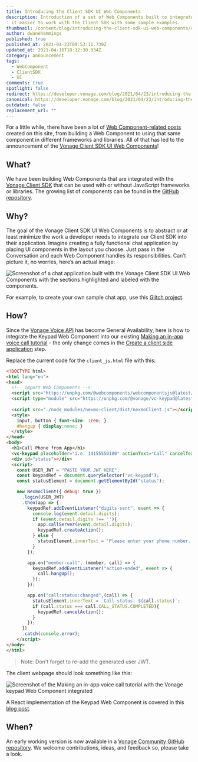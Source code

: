 ```yaml
---
title: Introducing the Client SDK UI Web Components
description: Introduction of a set of Web Components built to integrate and make
  it easier to work with the Client SDK with some sample examples.
thumbnail: /content/blog/introducing-the-client-sdk-ui-web-components/client-sdk-ui-web-components_1200x627.png
author: dwanehemmings
published: true
published_at: 2021-04-23T09:53:11.739Z
updated_at: 2021-04-16T18:12:30.034Z
category: announcement
tags:
  - WebComponent
  - ClientSDK
  - UI
comments: true
spotlight: false
redirect: https://developer.vonage.com/blog/2021/04/23/introducing-the-client-sdk-ui-web-components
canonical: https://developer.vonage.com/blog/2021/04/23/introducing-the-client-sdk-ui-web-components
outdated: false
replacement_url: ""
---
```

For a little while, there have been a lot of [Web Component-related posts](https://learn.vonage.com/authors/dwanehemmings/) created on this site, from building a Web Component to using that same component in different frameworks and libraries. All of that has led to the announcement of the [Vonage Client SDK UI Web Components](https://github.com/nexmo-community/clientsdk-ui-js)!

## What?

We have been building Web Components that are integrated with the [Vonage Client SDK](https://developer.nexmo.com/client-sdk/overview) that can be used with or without JavaScript frameworks or libraries. The growing list of components can be found in the [GitHub repository](https://github.com/nexmo-community/clientsdk-ui-js).

## Why?

The goal of the Vonage Client SDK UI Web Components is to abstract or at least minimize the work a developer needs to integrate our Client SDK into their application. Imagine creating a fully functional chat application by placing UI components in the layout you choose. Just pass in the Conversation and each Web Component handles its responsibilities. Can’t picture it, no worries, here’s an actual image:

![Screenshot of a chat application built with the Vonage Client SDK UI Web Components with the sections highlighted and labeled with the components.](/content/blog/introducing-the-client-sdk-ui-web-components/wc-chat-layout-highlight.jpg "Sample Chat Application built with the Vonage Client SDK UI Web Components")

For example, to create your own sample chat app, use this [Glitch project](https://glitch.com/edit/#!/remix/boggy-luminous-fish?path=README.md).

## How?

Since the [Vonage Voice API](https://developer.nexmo.com/voice/voice-api/overview) has become General Availability, here is how to integrate the Keypad Web Component into our existing [Making an in-app voice call tutorial](https://developer.nexmo.com/client-sdk/tutorials/app-to-phone/introduction/javascript) - the only change comes in the [Create a client side application](https://developer.nexmo.com/client-sdk/tutorials/app-to-phone/client-sdk/app-to-phone/main-screen/javascript) step. 

Replace the current code for the `client_js.html` file with this:

```html
<!DOCTYPE html>
<html lang="en">
<head>
  <!-- import Web Components -->
  <script src="https://unpkg.com/@webcomponents/webcomponentsjs@latest/webcomponents-loader.js"></script>
  <script type="module" src="https://unpkg.com/@vonage/vc-keypad@latest/vc-keypad.js?module"></script>
  
  <script src="./node_modules/nexmo-client/dist/nexmoClient.js"></script>
  <style>
    input, button { font-size: 1rem; }
    #hangup { display:none; }
  </style>
</head>
<body>
  <h1>Call Phone from App</h1>
  <vc-keypad placeholder="i.e. 14155550100" actionText="Call" cancelText="Hang up"></vc-keypad>
  <div id="status"></div>
  <script>
    const USER_JWT = "PASTE YOUR JWT HERE";
    const keypadRef = document.querySelector("vc-keypad");
    const statusElement = document.getElementById("status");

    new NexmoClient({ debug: true })
      .login(USER_JWT)
      .then(app => {
        keypadRef.addEventListener("digits-sent", event => {
          console.log(event.detail.digits);
          if (event.detail.digits !== ''){
            app.callServer(event.detail.digits);
            keypadRef.createAction();
          } else {
            statusElement.innerText = 'Please enter your phone number.';
          }
        });

        app.on("member:call", (member, call) => {
          keypadRef.addEventListener("action-ended", event => {
            call.hangUp();
          });
        });

        app.on("call:status:changed",(call) => {
          statusElement.innerText = `Call status: ${call.status}`;
          if (call.status === call.CALL_STATUS.COMPLETED){
            keypadRef.cancelAction();
          }
        });
      })
      .catch(console.error);
    </script>
</body>
</html>
```

> Note: Don't forget to re-add the generated user JWT.

The client webpage should look something like this:

![Screenshot of the Making an in-app voice call tutorial with the Vonage keypad Web Component integrated](/content/blog/introducing-the-client-sdk-ui-web-components/app-to-phone-with-keypad.jpg "Using the Vonage keypad Web Component in the Making an in-app voice call tutorial")

A React implementation of the Keypad Web Component is covered in this [blog post](https://learn.vonage.com/blog/2020/10/07/using-web-components-in-a-react-application-dr/).

## When?

An early working version is now available in a [Vonage Community GitHub repository](https://github.com/nexmo-community/clientsdk-ui-js). We welcome contributions, ideas, and feedback so, please take a look.